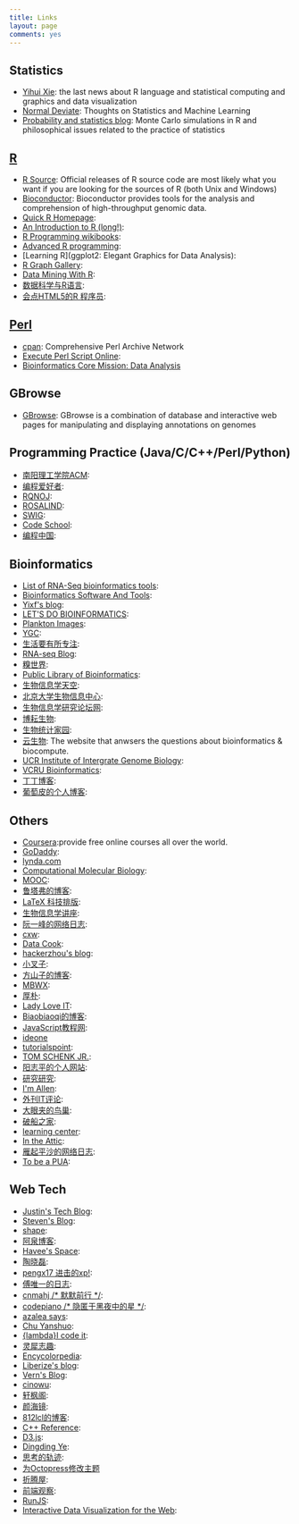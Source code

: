 ```yaml
---
title: Links
layout: page
comments: yes
---
```


## Statistics

- [Yihui Xie](http://yihui.name/): the last news about R language and statistical computing and graphics and data visualization  
- [Normal Deviate](http://normaldeviate.wordpress.com/): Thoughts on Statistics and Machine Learning
- [Probability and statistics blog](http://www.statisticsblog.com/): Monte Carlo simulations in R and philosophical issues related to the practice of statistics

## [R](http://www.r-project.org/)

- [R Source](http://cran.r-project.org/sources.html): Official releases of R source code are most likely what you want if you are looking for the sources of R (both Unix and Windows)
- [Bioconductor](http://www.bioconductor.org/): Bioconductor provides tools for the analysis and comprehension of high-throughput genomic data. 
- [Quick R Homepage](http://www.statmethods.net):
- [An Introduction to R (long!)](http://cran.r-project.org/doc/manuals/R-intro.html):
- [R Programming wikibooks](http://en.wikibooks.org/wiki/R_Programming):
- [Advanced R programming](http://adv-r.had.co.nz/):
- [Learning R](ggplot2: Elegant Graphics for Data Analysis):
- [R Graph Gallery](http://rgm3.lab.nig.ac.jp/RGM/):
- [Data Mining With R](http://www.dcc.fc.up.pt/~ltorgo/DataMiningWithR/):
- [数据科学与R语言](http://xccds1977.blogspot.com/):
- [会点HTML5的R 程序员](http://r-ke.info/2012/12/04/r-html5-interactive-graphs.html):
## [Perl](http://www.perl.org/)

- [cpan](http://www.cpan.org/modules/INSTALL.html): Comprehensive Perl Archive Network
- [Execute Perl Script Online](http://www.compileonline.com/execute_perl_online.php):
- [Bioinformatics Core Mission: Data Analysis](http://wiki.bioinformatics.ucdavis.edu/index.php/Data_Analysis)

## GBrowse
- [GBrowse](http://gmod.org/wiki/GBrowse): GBrowse is a combination of database and interactive web pages for manipulating and displaying annotations on genomes

## Programming Practice (Java/C/C++/Perl/Python)
- [南阳理工学院ACM](http://acm.nyist.net/JudgeOnline/problemset.php):
- [编程爱好者](http://www.pfan.cn/acm/):
- [RQNOJ](http://www.rqnoj.cn/problem):
- [ROSALIND](http://rosalind.info/problems/locations/):
- [SWIG](http://www.swig.org/):
- [Code School](https://www.codeschool.com/):
- [编程中国](http://www.bccn.net/Article/kfyy/cyy/jc/):

## Bioinformatics
- [List of RNA-Seq bioinformatics tools](http://en.wikipedia.org/wiki/List_of_RNA-Seq_bioinformatics_tools):
- [Bioinformatics Software And Tools](http://bioinformaticssoftwareandtools.co.in/):
- [Yixf's blog](http://yixf.name/):
- [LET'S DO BIOINFORMATICS](http://bioinformatics.risha.me/):
- [Plankton Images](http://planktonimages.wordpress.com/contact/):
- [YGC](http://ygc.name/):
- [生活要有所专注](http://frewise.blogbus.com/):
- [RNA-seq Blog](http://www.rna-seqblog.com/analysis-of-rna-seq-data-with-rbioconductor-2/):
- [糗世界](http://pgfe.umassmed.edu/ou/):
- [Public Library of Bioinformatics](http://www.bioconductor.org/images/logo/jpg/bioconductor_logo_cmyk.jpg):
- [生物信息学天空](http://www.bioinfosky.com/):
- [北京大学生物信息中心](http://www.cbi.pku.edu.cn/chinese/documents/index.html):
- [生物信息学研究论坛网](http://www.bioxxx.cn/forum.php):
- [博耘生物](http://boyun.sh.cn/bio/index.php):
- [生物统计家园](http://www.biostatistic.net/portal.php):
- [云生物](http://yunbio.com/): The website that anwsers the questions about bioinformatics & biocompute.
- [UCR Institute of Intergrate Genome Biology](http://manuals.bioinformatics.ucr.edu/home):
- [VCRU Bioinformatics](http://www.vcru.wisc.edu/simonlab/bioinformatics/programs/):
- [丁丁博客](http://www.dingding.biz/about):
- [葡萄皮的个人博客](http://blog.sciencenet.cn/blog-565112-510336.html):

## Others
- [Coursera](https://www.coursera.org/):provide free online courses all over the world.
- [GoDaddy](http://www.godaddy.com/):
- [lynda.com](http://www.lynda.com/)
- [Computational Molecular Biology](http://biochem218.stanford.edu/):
- [MOOC](http://mooc.guokr.com/):
- [鲁塔弗的博客](http://lutaf.com/155.htm):
- [LaTeX 科技排版](http://www.math.ecnu.edu.cn/~latex/):
- [生物信息学讲座](http://www.soku.com/search_video/q_%E7%94%9F%E7%89%A9%E4%BF%A1%E6%81%AF%E5%AD%A6%E8%AE%B2%E5%BA%A7_orderby_1?sfilter=0&noqc=):
- [阮一峰的网络日志](http://www.ruanyifeng.com/blog/):
- [cxw](http://chenxingwei.diandian.com/):
- [Data Cook](http://rootofsky.diandian.com/):
- [hackerzhou's blog](http://hackerzhou.me/):
- [小叉子](http://winbule.com/):
- [方山子的博客](http://www.fangshanzi.com/):
- [MBWX](http://www.mb-wx.com/default.asp):
- [厚朴](http://ce.sysu.edu.cn/hope/index.html):
- [Lady Love IT](http://www.ladyloveit.com/about-this-site/):
- [Biaobiaoqi的博客](http://biaobiaoqi.me/):
- [JavaScript教程网](http://www.ijavascript.cn/):
- [ideone](http://ideone.com/)
- [tutorialspoint](http://www.tutorialspoint.com/python/python_database_access.htm):
- [TOM SCHENK JR.](http://tomschenkjr.net/using-sublime-text-2-for-r/):
- [阳志平的个人网站](http://www.yangzhiping.com/):
- [研究研究](http://www.yanjiuyanjiu.com/):
- [I'm Allen](http://www.imallen.com/blog/2013/10/16/deploying-octopress-to-qiniu.html):
- [外刊IT评论](http://www.aqee.net/why-every-programmer-should-learn-python-or-ruby/):
- [大眼夹的鸟巢](http://blog.dayanjia.com/):
- [破船之家](http://beyondvincent.com/blog/2013/08/03/108-creating-a-github-blog-using-octopress/):
- [learning center](https://learn.andrewmunsell.com/):
- [In the Attic](http://in-the-attic.com/):
- [雁起平沙的网络日志](http://yanping.me/cn/):
- [To be a PUA](http://impua.info/):   
## Web Tech
- [Justin's Tech Blog](http://www.cnblogs.com/justinw/archive/2012/03/16/doubanapi.html):
- [Steven's Blog](http://www.stevenlordiam.com/blog/archives/):
- [shape](http://unitedshapes.com/):
- [阿泉博客](http://aquan.me/):
- [Havee's Space](http://havee.me/):
- [陶晓磊](http://taoxiaolei.cn/):
- [pengx17 进击的xp!](http://pengx17.me/):
- [傅唯一的日志](http://www.fuweiyi.com/):
- [cnmahj /* 默默前行 */](http://cnmahj.toolib.net/):
- [codepiano /* 隐匿于黑夜中的星 */](http://blog.codepiano.com/posts.html):
- [azalea says](http://azaleasays.com/tag/#programming):
- [Chu Yanshuo](http://yanshuo.name/):
- [{lambda}I code it](http://icodeit.org/):
- [灵犀志趣](http://www.lingcc.com/):
- [Encycolorpedia](http://encycolorpedia.com/):
- [Liberize's blog](http://liberize.me/):
- [Vern's Blog](http://du1abadd.org/):
- [cinowu](https://github.com/cinowu/gitskills/blob/master/jekyll-use.md):
- [轩枫阁](http://www.xuanfengge.com/recently-one-of-the-most-popular-open-source-projects-on-github-programming-languages-and-the-fork-up.html):
- [颜海镜](http://yanhaijing.com/javascript/2013/12/11/%E7%BB%99JavaScript%E5%88%9D%E5%AD%A6%E8%80%85%E7%9A%8424%E6%9D%A1%E6%9C%80%E4%BD%B3%E5%AE%9E%E8%B7%B5/):
- [812lcl的博客](http://812lcl.com/blog/2013/10/25/octopressbo-ke-da-jian-ji-mu-lu-jie-gou/):
- [C++ Reference](http://www.cplusplus.com/):
- [D3.js](http://d3js.org/):
- [Dingding Ye](http://yedingding.com/2013/04/22/rails-for-beginners.html):
- [思考的轨迹](http://shanewfx.github.io/blog/2012/08/13/improve-blog-theme/):
- [为Octopress修改主题](http://shanewfx.github.io/blog/2012/08/13/improve-blog-theme/)
- [折腾屋](http://os.yefengs.com/javascript-dynamic-background.html):
- [前端观察](http://os.yefengs.com/javascript-dynamic-background.html):
- [RunJS](http://runjs.cn/):
- [Interactive Data Visualization for the Web](http://chimera.labs.oreilly.com/books/1230000000345/index.html):
